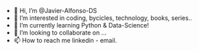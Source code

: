 - 👋 Hi, I’m @Javier-Alfonso-DS
- 👀 I’m interested in coding, bycicles, technology, books, series..
- 🌱 I’m currently learning Python & Data-Science!
- 💞️ I’m looking to collaborate on ...
- 📫 How to reach me linkedin - email.

<!---
Javier-Alfonso-DS/Javier-Alfonso-DS is a ✨ special ✨ repository because its `README.md` (this file) appears on your GitHub profile.
You can click the Preview link to take a look at your changes.
--->
